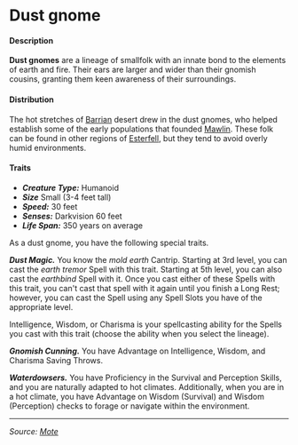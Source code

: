 # Dust gnome

#### Description

**Dust gnomes** are a lineage of smallfolk with an innate bond to the elements of earth and fire. Their ears are larger and wider than their gnomish cousins, granting them keen awareness of their surroundings.

#### Distribution

The hot stretches of [Barrian](https://github.com/mpanighetti/dnd5e-mote/tree/main/mote/esterfell/barria.md) desert drew in the dust gnomes, who helped establish some of the early populations that founded [Mawlin](https://github.com/mpanighetti/dnd5e-mote/tree/main/societies/mawlin.md). These folk can be found in other regions of [Esterfell](https://github.com/mpanighetti/dnd5e-mote/tree/main/mote/esterfell/esterfell.md), but they tend to avoid overly humid environments.

#### Traits

- _**Creature Type:**_ Humanoid
- _**Size**_ Small (3-4 feet tall)
- _**Speed:**_ 30 feet
- _**Senses:**_ Darkvision 60 feet
- _**Life Span:**_ 350 years on average

As a dust gnome, you have the following special traits.

_**Dust Magic.**_ You know the _mold earth_ Cantrip. Starting at 3rd level, you can cast the _earth tremor_ Spell with this trait. Starting at 5th level, you can also cast the _earthbind_ Spell with it. Once you cast either of these Spells with this trait, you can't cast that spell with it again until you finish a Long Rest; however, you can cast the Spell using any Spell Slots you have of the appropriate level.

Intelligence, Wisdom, or Charisma is your spellcasting ability for the Spells you cast with this trait (choose the ability when you select the lineage).

_**Gnomish Cunning.**_ You have Advantage on Intelligence, Wisdom, and Charisma Saving Throws.

_**Waterdowsers.**_ You have Proficiency in the Survival and Perception Skills, and you are naturally adapted to hot climates. Additionally, when you are in a hot climate, you have Advantage on Wisdom (Survival) and Wisdom (Perception) checks to forage or navigate within the environment.

---

_Source: [Mote](https://github.com/mpanighetti/dnd5e-mote)_
